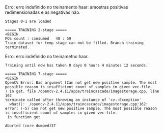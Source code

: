 Erro: erro indefinido no treinamento haar: amostras positivas redimensionadas e as negativas não.
```
Stages 0-1 are loaded

===== TRAINING 2-stage =====
<BEGIN
POS count : consumed   40 : 59
Train dataset for temp stage can not be filled. Branch training terminated.
```

Erro: erro indefinido no treinametno haar.
```
Training until now has taken 0 days 0 hours 4 minutes 12 seconds.

===== TRAINING 7-stage =====
<BEGIN
OpenCV Error: Bad argument (Can not get new positive sample. The most possible reason is insufficient count of samples in given vec-file.
) in get, file /opencv-2.4.11/apps/traincascade/imagestorage.cpp, line 162
terminate called after throwing an instance of 'cv::Exception'
  what():  /opencv-2.4.11/apps/traincascade/imagestorage.cpp:162: error: (-5) Can not get new positive sample. The most possible reason is insufficient count of samples in given vec-file.
 in function get

Aborted (core dumped)37
```
